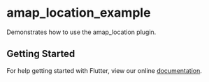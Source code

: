 # amap_location_example

Demonstrates how to use the amap_location plugin.

## Getting Started

For help getting started with Flutter, view our online
[documentation](https://flutter.io/).
